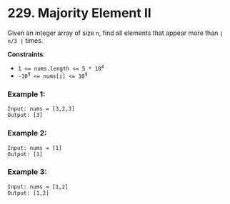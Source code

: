 # 229. Majority Element II

Given an integer array of size `n`, find all elements that appear more than `⌊ n/3 ⌋` times.

**Constraints**:
- <code>1 <= nums.length <= 5 * 10<sup>4</sup></code>
- <code>-10<sup>9</sup> <= nums[i] <= 10<sup>9</sup></code>

### Example 1:
```
Input: nums = [3,2,3]
Output: [3]
```

### Example 2:
```
Input: nums = [1]
Output: [1]
```

### Example 3:
```
Input: nums = [1,2]
Output: [1,2]
```
